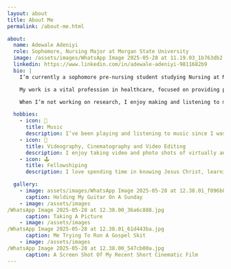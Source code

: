 ```yaml
---
layout: about
title: About Me
permalink: /about-me.html

about:
  name: Adewale Adeniyi
  role: Sophomore, Nursing Major at Morgan State University
  image: /assets/images/WhatsApp Image 2025-05-28 at 11.19.03_1b763db2.jpg
  linkedin: https://www.linkedin.com/in/adewale-adeniyi-9811682b9
  bio: |
    I’m currently a sophomore pre-nursing student studying Nursing at Morgan State University in Baltimore, Maryland. I expect to graduate in 2028.

    My work is a vital profession in healthcare, focused on providing patient care, administering treatments, and supporting medical teams. As a nursing student i get to work in hospitals, clinics and community settings ensuring patient well-being through compassionate and skilled care.

    When I’m not working on research, I enjoy making and listening to music, practicing my videography, cinematography and video editing skills in my free time.

  hobbies:
    - icon: 🎺
      title: Music
      description: I’ve been playing and listening to music since I was 5 years old, I started learning how to play some instruments like keyboard and guitar at the age of 7 .
    - icon: 🤖
      title: Videography, Cinematography and Video Editing
      description: I enjoy taking video and photo shots of virtually anything, I believe the camera with the help of editing can tell a numerous amount of story.
    - icon: 🕹️
      title: Fellowshiping
      description: I love spending time in knowing Jesus Christ, learning so much about his legacy and what he came to do on earth.

  gallery:
    - image: assets/images/WhatsApp Image 2025-05-28 at 12.38.01_f096b8a0.jpg
      caption: Holding My Guitar On A Sunday
    - image: /assets/images
/WhatsApp Image 2025-05-28 at 12.38.00_36a6c888.jpg
      caption: Taking A Picture
    - image: /assets/images
/WhatsApp Image 2025-05-28 at 12.38.01_61d443ba.jpg
      caption: Me Trying To Run A Gospel Skit
    - image: /assets/images
/WhatsApp Image 2025-05-28 at 12.38.00_547cb00a.jpg
      caption: A Screen Shot Of My Recent Short Cinematic Film
---
```

